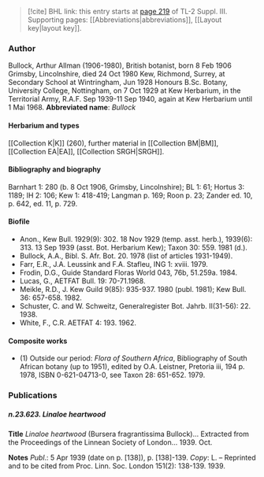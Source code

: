 > [!cite] BHL link: this entry starts at [page 219](https://www.biodiversitylibrary.org/page/33266526) of TL-2 Suppl. III.
> Supporting pages: [[Abbreviations|abbreviations]], [[Layout key|layout key]].

### Author

Bullock, Arthur Allman (1906-1980), British botanist, born 8 Feb 1906 Grimsby, Lincolnshire, died 24 Oct 1980 Kew, Richmond, Surrey, at Secondary School at Wintringham, Jun 1928 Honours B.Sc. Botany, University College, Nottingham, on 7 Oct 1929 at Kew Herbarium, in the Territorial Army, R.A.F. Sep 1939-11 Sep 1940, again at Kew Herbarium until 1 Mai 1968. 
**Abbreviated name**: *Bullock*

#### Herbarium and types

[[Collection K|K]] (260), further material in [[Collection BM|BM]], [[Collection EA|EA]], [[Collection SRGH|SRGH]].

#### Bibliography and biography

Barnhart 1: 280 (b. 8 Oct 1906, Grimsby, Lincolnshire); BL 1: 61; Hortus 3: 1189; IH 2: 106; Kew 1: 418-419; Langman p. 169; Roon p. 23; Zander ed. 10, p. 642, ed. 11, p. 729.

#### Biofile

- Anon., Kew Bull. 1929(9): 302. 18 Nov 1929 (temp. asst. herb.), 1939(6): 313. 13 Sep 1939 (asst. Bot. Herbarium Kew); Taxon 30: 559. 1981 (d.).
- Bullock, A.A., Bibl. S. Afr. Bot. 20. 1978 (list of articles 1931-1949).
- Farr, E.R., J.A. Leussink and F.A. Stafleu, ING 1: xviii. 1979.
- Frodin, D.G., Guide Standard Floras World 043, 76b, 51.259a. 1984.
- Lucas, G., AETFAT Bull. 19: 70-71.1968.
- Meikle, R.D., J. Kew Guild 9(85): 935-937. 1980 (publ. 1981); Kew Bull. 36: 657-658. 1982.
- Schuster, C. and W. Schweitz, Generalregister Bot. Jahrb. II(31-56): 22. 1938.
- White, F., C.R. AETFAT 4: 193. 1962.

#### Composite works

- (1) Outside our period: *Flora of Southern Africa*, Bibliography of South African botany (up to 1951), edited by O.A. Leistner, Pretoria iii, 194 p. 1978, ISBN 0-621-04713-0, see Taxon 28: 651-652. 1979.

### Publications

##### n.23.623. Linaloe heartwood

**Title**
*Linaloe heartwood* (Bursera fragrantissima Bullock)... Extracted from the Proceedings of the Linnean Society of London... 1939. Oct.

**Notes**
*Publ*.: 5 Apr 1939 (date on p. \[138\]), p. \[138\]-139. *Copy*: L. – Reprinted and to be cited from Proc. Linn. Soc. London 151(2): 138-139. 1939.

